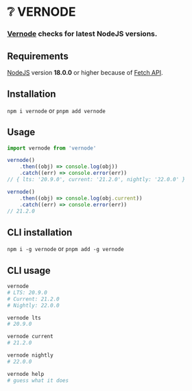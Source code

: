 # ❔ VERNODE

### [Vernode](https://www.npmjs.com/package/vernode) checks for latest NodeJS versions.

## Requirements
[NodeJS](https://nodejs.org/en/download) version **18.0.0** or higher because of [Fetch API](https://nodejs.org/en/blog/release/v18.0.0/).  

## Installation
`npm i vernode` or `pnpm add vernode`

## Usage
````js
import vernode from 'vernode'

vernode()
    .then((obj) => console.log(obj))
    .catch((err) => console.error(err))
// { lts: '20.9.0', current: '21.2.0', nightly: '22.0.0' }

vernode()
    .then((obj) => console.log(obj.current))
    .catch((err) => console.error(err))
// 21.2.0
````

## CLI installation
`npm i -g vernode` or `pnpm add -g vernode`

## CLI usage

````bash
vernode
# LTS: 20.9.0
# Current: 21.2.0
# Nightly: 22.0.0

vernode lts
# 20.9.0

vernode current
# 21.2.0

vernode nightly
# 22.0.0

vernode help
# guess what it does
````
